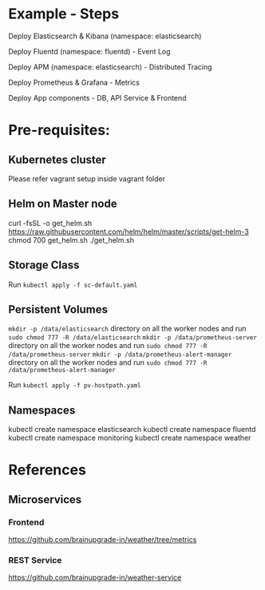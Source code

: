 # Example - Steps

Deploy Elasticsearch & Kibana (namespace: elasticsearch)

Deploy Fluentd (namespace: fluentd) - Event Log

Deploy APM (namespace: elasticsearch) - Distributed Tracing

Deploy Prometheus & Grafana - Metrics

Deploy App components - DB, API Service & Frontend

# Pre-requisites:

## Kubernetes cluster
Please refer vagrant setup inside vagrant folder

## Helm on Master node
curl -fsSL -o get_helm.sh https://raw.githubusercontent.com/helm/helm/master/scripts/get-helm-3
chmod 700 get_helm.sh
./get_helm.sh

## Storage Class
Run `kubectl apply -f sc-default.yaml`

## Persistent Volumes
`mkdir -p /data/elasticsearch` directory on all the worker nodes and run `sudo chmod 777 -R /data/elasticsearch`
`mkdir -p /data/prometheus-server` directory on all the worker nodes and run `sudo chmod 777 -R /data/prometheus-server`
`mkdir -p /data/prometheus-alert-manager` directory on all the worker nodes and run `sudo chmod 777 -R /data/prometheus-alert-manager`

Run `kubectl apply -f pv-hostpath.yaml`

## Namespaces
kubectl create namespace elasticsearch
kubectl create namespace fluentd
kubectl create namespace monitoring
kubectl create namespace weather

# References
## Microservices
### Frontend
https://github.com/brainupgrade-in/weather/tree/metrics
### REST Service
https://github.com/brainupgrade-in/weather-service